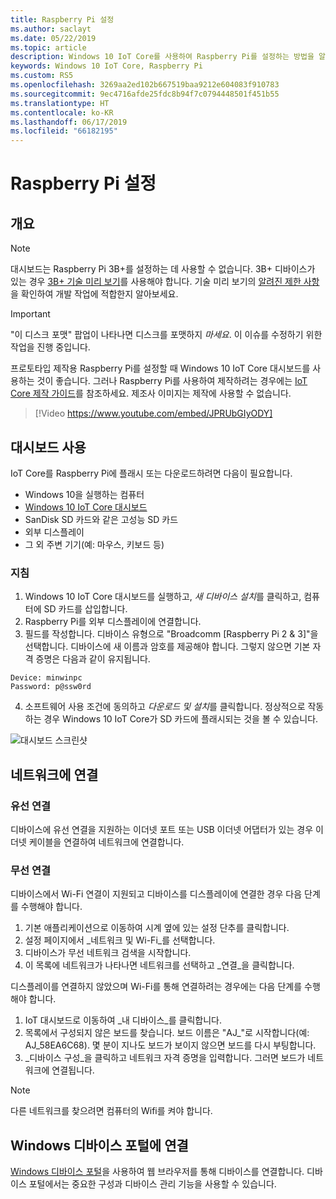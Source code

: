 ```yaml
---
title: Raspberry Pi 설정
ms.author: saclayt
ms.date: 05/22/2019
ms.topic: article
description: Windows 10 IoT Core를 사용하여 Raspberry Pi를 설정하는 방법을 알아봅니다.
keywords: Windows 10 IoT Core, Raspberry Pi
ms.custom: RS5
ms.openlocfilehash: 3269aa2ed102b667519baa9212e604083f910783
ms.sourcegitcommit: 9ec4716afde25fdc8b94f7c0794448501f451b55
ms.translationtype: HT
ms.contentlocale: ko-KR
ms.lasthandoff: 06/17/2019
ms.locfileid: "66182195"
---
```

# <a name="setting-up-a-raspberry-pi"></a>Raspberry Pi 설정

## <a name="overview"></a>개요

> [!NOTE]
> 대시보드는 Raspberry Pi 3B+를 설정하는 데 사용할 수 없습니다. 3B+ 디바이스가 있는 경우 [3B+ 기술 미리 보기](https://www.microsoft.com/en-us/software-download/windowsiot)를 사용해야 합니다. 기술 미리 보기의 [알려진 제한 사항](https://docs.microsoft.com/en-us/windows/iot-core/troubleshooting)을 확인하여 개발 작업에 적합한지 알아보세요.

> [!IMPORTANT]
> "이 디스크 포맷" 팝업이 나타나면 디스크를 포맷하지 _마세요_. 이 이슈를 수정하기 위한 작업을 진행 중입니다.

프로토타입 제작용 Raspberry Pi를 설정할 때 Windows 10 IoT Core 대시보드를 사용하는 것이 좋습니다. 그러나 Raspberry Pi를 사용하여 제작하려는 경우에는 [IoT Core 제작 가이드](https://docs.microsoft.com/en-us/windows-hardware/manufacture/iot/iot-core-manufacturing-guide)를 참조하세요. 제조사 이미지는 제작에 사용할 수 없습니다.
<br>
> [!Video https://www.youtube.com/embed/JPRUbGIyODY]

## <a name="using-the-dashboard"></a>대시보드 사용

IoT Core를 Raspberry Pi에 플래시 또는 다운로드하려면 다음이 필요합니다.
* Windows 10을 실행하는 컴퓨터 
* [Windows 10 IoT Core 대시보드](https://docs.microsoft.com/windows/iot-core/downloads)
* SanDisk SD 카드와 같은 고성능 SD 카드
* 외부 디스플레이
* 그 외 주변 기기(예: 마우스, 키보드 등)

### <a name="instructions"></a>지침

1. Windows 10 IoT Core 대시보드를 실행하고, *새 디바이스 설치*를 클릭하고, 컴퓨터에 SD 카드를 삽입합니다.
2. Raspberry Pi를 외부 디스플레이에 연결합니다.
3. 필드를 작성합니다. 디바이스 유형으로 "Broadcomm [Raspberry Pi 2 & 3]"을 선택합니다. 디바이스에 새 이름과 암호를 제공해야 합니다. 그렇지 않으면 기본 자격 증명은 다음과 같이 유지됩니다.

```
Device: minwinpc
Password: p@ssw0rd
```

4. 소프트웨어 사용 조건에 동의하고 *다운로드 및 설치*를 클릭합니다. 정상적으로 작동하는 경우 Windows 10 IoT Core가 SD 카드에 플래시되는 것을 볼 수 있습니다.

![대시보드 스크린샷](../media/DeviceSetup/Dashboard-Screenshot.jpg)

## <a name="connect-to-a-network"></a>네트워크에 연결
### <a name="wired-connection"></a>유선 연결
디바이스에 유선 연결을 지원하는 이더넷 포트 또는 USB 이더넷 어댑터가 있는 경우 이더넷 케이블을 연결하여 네트워크에 연결합니다.

### <a name="wireless-connection"></a>무선 연결
디바이스에서 Wi-Fi 연결이 지원되고 디바이스를 디스플레이에 연결한 경우 다음 단계를 수행해야 합니다.

1. 기본 애플리케이션으로 이동하여 시계 옆에 있는 설정 단추를 클릭합니다.
2. 설정 페이지에서 _네트워크 및 Wi-Fi_를 선택합니다.
3. 디바이스가 무선 네트워크 검색을 시작합니다.
4. 이 목록에 네트워크가 나타나면 네트워크를 선택하고 _연결_을 클릭합니다.

디스플레이를 연결하지 않았으며 Wi-Fi를 통해 연결하려는 경우에는 다음 단계를 수행해야 합니다.

1. IoT 대시보드로 이동하여 _내 디바이스_를 클릭합니다.
2. 목록에서 구성되지 않은 보드를 찾습니다. 보드 이름은 "AJ_"로 시작합니다(예: AJ_58EA6C68). 몇 분이 지나도 보드가 보이지 않으면 보드를 다시 부팅합니다.
3. _디바이스 구성_을 클릭하고 네트워크 자격 증명을 입력합니다. 그러면 보드가 네트워크에 연결됩니다.

> [!NOTE]
> 다른 네트워크를 찾으려면 컴퓨터의 Wifi를 켜야 합니다.

## <a name="connect-to-windows-device-portal"></a>Windows 디바이스 포털에 연결

[Windows 디바이스 포털](../manage-your-device/DevicePortal.md)을 사용하여 웹 브라우저를 통해 디바이스를 연결합니다. 디바이스 포털에서는 중요한 구성과 디바이스 관리 기능을 사용할 수 있습니다. 
